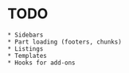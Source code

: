 
#	TODO
	
	* Sidebars
	* Part loading (footers, chunks)
	* Listings
	* Templates
	* Hooks for add-ons
